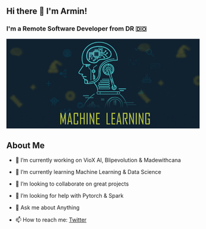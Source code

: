 ## Hi there 👋  I'm Armin!

### I'm a Remote Software Developer from DR 🇩🇴

![image](https://github.com/ketcx/ketcx/blob/master/ai.gif)

## About Me

- 🔭 I’m currently working on VioX AI, Blipevolution & Madewithcana

- 🌱 I’m currently learning Machine Learning & Data Science

- 👯 I’m looking to collaborate on great projects

- 🤔 I’m looking for help with Pytorch & Spark

- 💬 Ask me about Anything

- 📫 How to reach me: [Twitter](https://twitter.com/niux)


